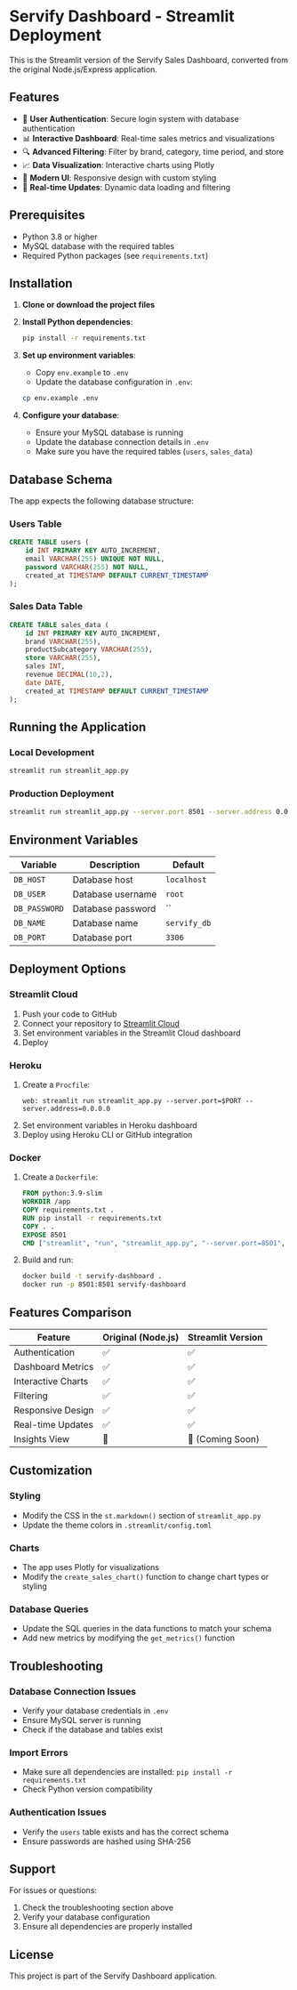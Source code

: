 # Servify Dashboard - Streamlit Deployment

This is the Streamlit version of the Servify Sales Dashboard, converted from the original Node.js/Express application.

## Features

- 🔐 **User Authentication**: Secure login system with database authentication
- 📊 **Interactive Dashboard**: Real-time sales metrics and visualizations
- 🔍 **Advanced Filtering**: Filter by brand, category, time period, and store
- 📈 **Data Visualization**: Interactive charts using Plotly
- 🎨 **Modern UI**: Responsive design with custom styling
- 🔄 **Real-time Updates**: Dynamic data loading and filtering

## Prerequisites

- Python 3.8 or higher
- MySQL database with the required tables
- Required Python packages (see `requirements.txt`)

## Installation

1. **Clone or download the project files**

2. **Install Python dependencies**:
   ```bash
   pip install -r requirements.txt
   ```

3. **Set up environment variables**:
   - Copy `env.example` to `.env`
   - Update the database configuration in `.env`:
   ```bash
   cp env.example .env
   ```

4. **Configure your database**:
   - Ensure your MySQL database is running
   - Update the database connection details in `.env`
   - Make sure you have the required tables (`users`, `sales_data`)

## Database Schema

The app expects the following database structure:

### Users Table
```sql
CREATE TABLE users (
    id INT PRIMARY KEY AUTO_INCREMENT,
    email VARCHAR(255) UNIQUE NOT NULL,
    password VARCHAR(255) NOT NULL,
    created_at TIMESTAMP DEFAULT CURRENT_TIMESTAMP
);
```

### Sales Data Table
```sql
CREATE TABLE sales_data (
    id INT PRIMARY KEY AUTO_INCREMENT,
    brand VARCHAR(255),
    productSubcategory VARCHAR(255),
    store VARCHAR(255),
    sales INT,
    revenue DECIMAL(10,2),
    date DATE,
    created_at TIMESTAMP DEFAULT CURRENT_TIMESTAMP
);
```

## Running the Application

### Local Development
```bash
streamlit run streamlit_app.py
```

### Production Deployment
```bash
streamlit run streamlit_app.py --server.port 8501 --server.address 0.0.0.0
```

## Environment Variables

| Variable | Description | Default |
|----------|-------------|---------|
| `DB_HOST` | Database host | `localhost` |
| `DB_USER` | Database username | `root` |
| `DB_PASSWORD` | Database password | `` |
| `DB_NAME` | Database name | `servify_db` |
| `DB_PORT` | Database port | `3306` |

## Deployment Options

### Streamlit Cloud
1. Push your code to GitHub
2. Connect your repository to [Streamlit Cloud](https://streamlit.io/cloud)
3. Set environment variables in the Streamlit Cloud dashboard
4. Deploy

### Heroku
1. Create a `Procfile`:
   ```
   web: streamlit run streamlit_app.py --server.port=$PORT --server.address=0.0.0.0
   ```
2. Set environment variables in Heroku dashboard
3. Deploy using Heroku CLI or GitHub integration

### Docker
1. Create a `Dockerfile`:
   ```dockerfile
   FROM python:3.9-slim
   WORKDIR /app
   COPY requirements.txt .
   RUN pip install -r requirements.txt
   COPY . .
   EXPOSE 8501
   CMD ["streamlit", "run", "streamlit_app.py", "--server.port=8501", "--server.address=0.0.0.0"]
   ```
2. Build and run:
   ```bash
   docker build -t servify-dashboard .
   docker run -p 8501:8501 servify-dashboard
   ```

## Features Comparison

| Feature | Original (Node.js) | Streamlit Version |
|---------|-------------------|-------------------|
| Authentication | ✅ | ✅ |
| Dashboard Metrics | ✅ | ✅ |
| Interactive Charts | ✅ | ✅ |
| Filtering | ✅ | ✅ |
| Responsive Design | ✅ | ✅ |
| Real-time Updates | ✅ | ✅ |
| Insights View | 🔄 | 🔄 (Coming Soon) |

## Customization

### Styling
- Modify the CSS in the `st.markdown()` section of `streamlit_app.py`
- Update the theme colors in `.streamlit/config.toml`

### Charts
- The app uses Plotly for visualizations
- Modify the `create_sales_chart()` function to change chart types or styling

### Database Queries
- Update the SQL queries in the data functions to match your schema
- Add new metrics by modifying the `get_metrics()` function

## Troubleshooting

### Database Connection Issues
- Verify your database credentials in `.env`
- Ensure MySQL server is running
- Check if the database and tables exist

### Import Errors
- Make sure all dependencies are installed: `pip install -r requirements.txt`
- Check Python version compatibility

### Authentication Issues
- Verify the `users` table exists and has the correct schema
- Ensure passwords are hashed using SHA-256

## Support

For issues or questions:
1. Check the troubleshooting section above
2. Verify your database configuration
3. Ensure all dependencies are properly installed

## License

This project is part of the Servify Dashboard application.
